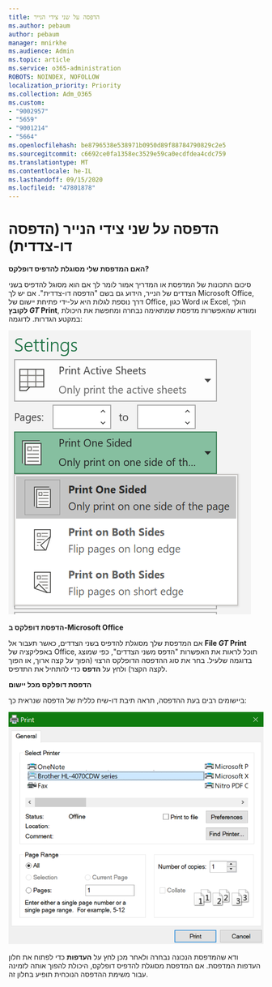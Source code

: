 ```yaml
---
title: הדפסה על שני צידי הנייר
ms.author: pebaum
author: pebaum
manager: mnirkhe
ms.audience: Admin
ms.topic: article
ms.service: o365-administration
ROBOTS: NOINDEX, NOFOLLOW
localization_priority: Priority
ms.collection: Adm_O365
ms.custom:
- "9002957"
- "5659"
- "9001214"
- "5664"
ms.openlocfilehash: be8796538e538971b0950d89f88784790829c2e5
ms.sourcegitcommit: c6692ce0fa1358ec3529e59ca0ecdfdea4cdc759
ms.translationtype: MT
ms.contentlocale: he-IL
ms.lasthandoff: 09/15/2020
ms.locfileid: "47801878"
---
```

# <a name="printing-on-both-sides-of-paper-duplex-printing"></a>הדפסה על שני צידי הנייר (הדפסה דו-צדדית)

**האם המדפסת שלי מסוגלת להדפיס דופלקס?**

סיכום התכונות של המדפסת או המדריך אמור לומר לך אם הוא מסוגל להדפיס בשני הצדדים של הנייר, הידוע גם בשם "הדפסה דו-צדדית". אם יש לך Microsoft Office, דרך נוספת לגלות היא על-ידי פתיחת יישום של Office, כגון Word או Excel, הולך **לקובץ _GT_ Print**, ומוודא שהאפשרות מדפסת שמתאימה נבחרה ומחפשת את היכולת במקטע הגדרות. לדוגמה: 

![הגדרות מדפסת](media/print-settings.png)

**הדפסת דופלקס ב-Microsoft Office**

אם המדפסת שלך מסוגלת להדפיס בשני הצדדים, כאשר תעבור אל **File _GT_ Print** באפליקציה של Office, תוכל לראות את האפשרות "הדפס משני הצדדים", כפי שמוצג בדוגמה שלעיל.  בחר את סוג ההדפסה הדופלקס הרצוי (הפוך על קצה ארוך, או הפוך לקצה הקצר) ולחץ על **הדפס** כדי להתחיל את התדפיס.

**הדפסת דופלקס מכל יישום**

ביישומים רבים בעת ההדפסה, תראה תיבת דו-שיח כללית של הדפסה שנראית כך: 

![תיבת הדו ' הדפסה '](media/print-dialog.png)

ודא שהמדפסת הנכונה נבחרה ולאחר מכן לחץ על **העדפות** כדי לפתוח את חלון העדפות המדפסת. אם המדפסת מסוגלת להדפיס דופלקס, היכולת להפוך אותה לזמינה עבור משימת ההדפסה הנוכחית תופיע בחלון זה.
